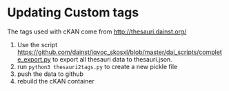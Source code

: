 # Updating Custom tags

The tags used with cKAN come from http://thesauri.dainst.org/


1. Use the script https://github.com/dainst/iqvoc_skosxl/blob/master/dai_scripts/complete_export.py
to export all thesauri data to thesauri.json.
1. run  `python3 thesauri2tags.py` to create a new pickle file
1. push the data to github
2. rebuild the cKAN container
